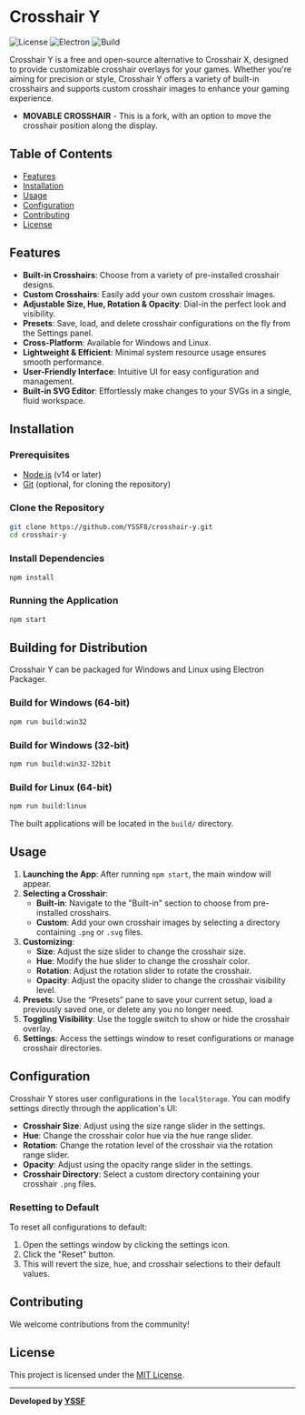 # Crosshair Y

![License](https://img.shields.io/badge/license-MIT-green)
![Electron](https://img.shields.io/badge/Electron-v37.2.5-blue)
![Build](https://img.shields.io/badge/build-passing-brightgreen)

Crosshair Y is a free and open-source alternative to Crosshair X, designed to provide customizable crosshair overlays for your games. Whether you're aiming for precision or style, Crosshair Y offers a variety of built-in crosshairs and supports custom crosshair images to enhance your gaming experience.

- **MOVABLE CROSSHAIR** - This is a fork, with an option to move the crosshair position along the display.

## Table of Contents

- [Features](#features)
- [Installation](#installation)
- [Usage](#usage)
- [Configuration](#configuration)
- [Contributing](#contributing)
- [License](#license)

## Features

- **Built-in Crosshairs**: Choose from a variety of pre-installed crosshair designs.
- **Custom Crosshairs**: Easily add your own custom crosshair images.
- **Adjustable Size, Hue, Rotation & Opacity**: Dial-in the perfect look and visibility. 
- **Presets**: Save, load, and delete crosshair configurations on the fly from the Settings panel.
- **Cross-Platform**: Available for Windows and Linux.
- **Lightweight & Efficient**: Minimal system resource usage ensures smooth performance.
- **User-Friendly Interface**: Intuitive UI for easy configuration and management.
- **Built-in SVG Editor**: Effortlessly make changes to your SVGs in a single, fluid workspace.

## Installation

### Prerequisites

- [Node.js](https://nodejs.org/) (v14 or later)
- [Git](https://git-scm.com/) (optional, for cloning the repository)

### Clone the Repository

```bash
git clone https://github.com/YSSF8/crosshair-y.git
cd crosshair-y
```

### Install Dependencies

```bash
npm install
```

### Running the Application

```bash
npm start
```

## Building for Distribution

Crosshair Y can be packaged for Windows and Linux using Electron Packager.

### Build for Windows (64-bit)

```bash
npm run build:win32
```

### Build for Windows (32-bit)

```bash
npm run build:win32-32bit
```

### Build for Linux (64-bit)

```bash
npm run build:linux
```

The built applications will be located in the `build/` directory.

## Usage

1. **Launching the App**: After running `npm start`, the main window will appear.
2. **Selecting a Crosshair**:
   - **Built-in**: Navigate to the "Built-in" section to choose from pre-installed crosshairs.
   - **Custom**: Add your own crosshair images by selecting a directory containing `.png` or `.svg` files.
3. **Customizing**:
   - **Size**: Adjust the size slider to change the crosshair size.
   - **Hue**: Modify the hue slider to change the crosshair color.
   - **Rotation**: Adjust the rotation slider to rotate the crosshair.
   - **Opacity**: Adjust the opacity slider to change the crosshair visibility level.
4. **Presets**: Use the “Presets” pane to save your current setup, load a previously saved one, or delete any you no longer need.
5. **Toggling Visibility**: Use the toggle switch to show or hide the crosshair overlay.
6. **Settings**: Access the settings window to reset configurations or manage crosshair directories.

## Configuration

Crosshair Y stores user configurations in the `localStorage`. You can modify settings directly through the application's UI:

- **Crosshair Size**: Adjust using the size range slider in the settings.
- **Hue**: Change the crosshair color hue via the hue range slider.
- **Rotation**: Change the rotation level of the crosshair via the rotation range slider.
- **Opacity**: Adjust using the opacity range slider in the settings.
- **Crosshair Directory**: Select a custom directory containing your crosshair `.png` files.

### Resetting to Default

To reset all configurations to default:

1. Open the settings window by clicking the settings icon.
2. Click the "Reset" button.
3. This will revert the size, hue, and crosshair selections to their default values.

## Contributing

We welcome contributions from the community!

## License

This project is licensed under the [MIT License](LICENSE).

---

**Developed by [YSSF](https://github.com/YSSF8)**
